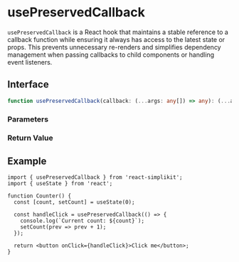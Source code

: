 # usePreservedCallback

`usePreservedCallback` is a React hook that maintains a stable reference to a callback function while ensuring it always has access to the latest state or props. This prevents unnecessary re-renders and simplifies dependency management when passing callbacks to child components or handling event listeners.

## Interface

```ts
function usePreservedCallback(callback: (...args: any[]) => any): (...args: any[]) => any;
```

### Parameters

<Interface
  required
  name="callback"
  type="(...args: any[]) => any"
  description="The function to preserve. It always references the latest state or props, even when the component re-renders."
/>

### Return Value

<Interface
  name=""
  type="(...args: any[]) => any"
  description="function with the same signature as the input callback. The returned function maintains a stable reference while accessing the latest state or props."
/>

## Example

```tsx
import { usePreservedCallback } from 'react-simplikit';
import { useState } from 'react';

function Counter() {
  const [count, setCount] = useState(0);

  const handleClick = usePreservedCallback(() => {
    console.log(`Current count: ${count}`);
    setCount(prev => prev + 1);
  });

  return <button onClick={handleClick}>Click me</button>;
}
```
